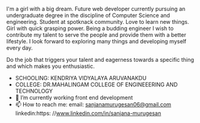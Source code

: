 I'm a girl with a big dream. Future web developer currently pursuing an undergraduate degree in the discipline of Computer Science and engineering. Student at spotknack community. Love to learn new things. Girl with quick grasping power. Being a budding engineer I wish to contribute my talent to serve the people and provide them with a better lifestyle. I look forward to exploring many things and developing myself every day. 

Do the job that triggers your talent and eagerness towards a specific thing and which makes you enthusiastic.
- SCHOOLING: KENDRIYA VIDYALAYA ARUVANAKDU
- COLLEGE: DR.MAHALINGAM COLLEGE OF ENGINEEERING AND TECHNOLOGY
- 🌱 I’m currently working front end development
- 📫 How to reach me: email: sanjanamurugesan06@gmail.com
                      linkedin:https: //www.linkedin.com/in/sanjana-murugesan

